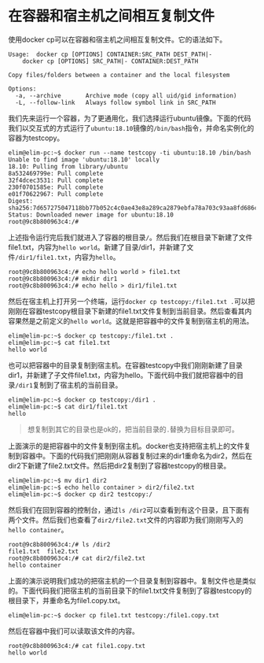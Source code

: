 # 在容器和宿主机之间相互复制文件

使用docker cp可以在容器和宿主机之间相互复制文件。它的语法如下。

```text
Usage:	docker cp [OPTIONS] CONTAINER:SRC_PATH DEST_PATH|-
	docker cp [OPTIONS] SRC_PATH|- CONTAINER:DEST_PATH

Copy files/folders between a container and the local filesystem

Options:
  -a, --archive       Archive mode (copy all uid/gid information)
  -L, --follow-link   Always follow symbol link in SRC_PATH
```

我们先来运行一个容器，为了更通用化，我们选择运行ubuntu镜像。下面的代码我们以交互式的方式运行了`ubuntu:18.10`镜像的`/bin/bash`指令，并命名实例化的容器为testcopy。

```text
elim@elim-pc:~$ docker run --name testcopy -ti ubuntu:18.10 /bin/bash
Unable to find image 'ubuntu:18.10' locally
18.10: Pulling from library/ubuntu
8a532469799e: Pull complete 
32f4dcec3531: Pull complete 
230f0701585e: Pull complete 
e01f70622967: Pull complete 
Digest: sha256:7d657275047118bb77b052c4c0ae43e8a289ca2879ebfa78a703c93aa8fd686c
Status: Downloaded newer image for ubuntu:18.10
root@9c8b800963c4:/#
```

上述指令运行完后我们就进入了容器的根目录`/`。然后我们在根目录下新建了文件file1.txt，内容为`hello world`。新建了目录/dir1，并新建了文件`/dir1/file1.txt`，内容为`hello`。

```text
root@9c8b800963c4:/# echo hello world > file1.txt
root@9c8b800963c4:/# mkdir dir1
root@9c8b800963c4:/# echo hello > dir1/file1.txt
```

然后在宿主机上打开另一个终端，运行`docker cp testcopy:/file1.txt .`可以把刚刚在容器testcopy根目录下新建的file1.txt文件复制到当前目录。然后查看其内容果然是之前定义的`hello world`。这就是把容器中的文件复制到宿主机的用法。

```text
elim@elim-pc:~$ docker cp testcopy:/file1.txt .
elim@elim-pc:~$ cat file1.txt
hello world
```

也可以把容器中的目录复制到宿主机。在容器testcopy中我们刚刚新建了目录dir1，并新建了子文件file1.txt，内容为hello。下面代码中我们就把容器中的目录`/dir1`复制到了宿主机的当前目录。

```text
elim@elim-pc:~$ docker cp testcopy:/dir1 .
elim@elim-pc:~$ cat dir1/file1.txt 
hello
```

> 想复制到其它的目录也是ok的，把当前目录的`.`替换为目标目录即可。

上面演示的是把容器中的文件复制到宿主机。docker也支持把宿主机上的文件复制到容器中。下面的代码我们把刚刚从容器复制过来的dir1重命名为dir2，然后在dir2下新建了file2.txt文件。然后把dir2复制到了容器testcopy的根目录。

```text
elim@elim-pc:~$ mv dir1 dir2
elim@elim-pc:~$ echo hello container > dir2/file2.txt
elim@elim-pc:~$ docker cp dir2 testcopy:/
```

然后我们在回到容器的控制台，通过`ls /dir2`可以查看到有这个目录，且下面有两个文件。然后我们也查看了`dir2/file2.txt`文件的内容即为我们刚刚写入的`hello container`。

```text
root@9c8b800963c4:/# ls /dir2
file1.txt  file2.txt
root@9c8b800963c4:/# cat dir2/file2.txt 
hello container
```

上面的演示说明我们成功的把宿主机的一个目录复制到容器中。复制文件也是类似的。下面代码我们把宿主机的当前目录下的file1.txt文件复制到了容器testcopy的根目录下，并重命名为file1.copy.txt。

```text
elim@elim-pc:~$ docker cp file1.txt testcopy:/file1.copy.txt
```

然后在容器中我们可以读取该文件的内容。

```text
root@9c8b800963c4:/# cat file1.copy.txt
hello world
```